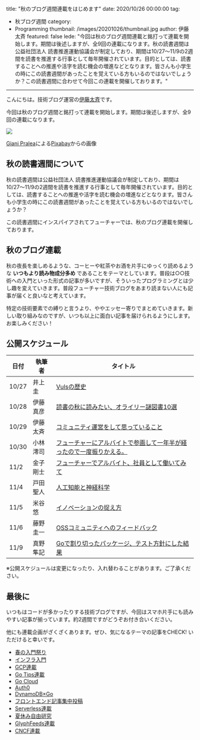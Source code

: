 title: "秋のブログ週間連載をはじめます"
date: 2020/10/26 00:00:00
tag:
  - 秋ブログ週間
category:
  - Programming
thumbnail: /images/20201026/thumbnail.jpg
author: 伊藤太斉
featured: false
lede: "今回は秋のブログ週間連載と銘打って連載を開始します。期間は後述しますが、全9回の連載になります。秋の読書週間は公益社団法人 読書推進運動協議会が制定しており、期間は10/27〜11/9の2週間を読書を推進する行事として毎年開催されています。目的としては、読書することへの推進や活字を読む機会の増進などとなります。皆さんも小学生の時にこの読書週間があったことを覚えている方もいるのではないでしょうか？この読書週間に合わせて今回この連載を開催しております。"
---


こんにちは。技術ブログ運営の[伊藤太斉](https://twitter.com/kaedemalu)です。

今回は秋のブログ週間と銘打って連載を開始します。期間は後述しますが、全9回の連載になります。

<img src="/images/20201026/tree-99852_1280.jpg">

<a href="https://pixabay.com/ja/users/giani-1202/?utm_source=link-attribution&amp;utm_medium=referral&amp;utm_campaign=image&amp;utm_content=99852">Giani Pralea</a>による<a href="https://pixabay.com/ja/?utm_source=link-attribution&amp;utm_medium=referral&amp;utm_campaign=image&amp;utm_content=99852">Pixabay</a>からの画像


## 秋の読書週間について

秋の読書週間は公益社団法人 読書推進運動協議会が制定しており、期間は10/27〜11/9の2週間を読書を推進する行事として毎年開催されています。目的としては、読書することへの推進や活字を読む機会の増進などとなります。皆さんも小学生の時にこの読書週間があったことを覚えている方もいるのではないでしょうか？

この読書週間にインスパイアされてフューチャーでは、秋のブログ連載を開催しております。

## 秋のブログ連載

秋の夜長を楽しめるような、コーヒーや紅茶やお酒を片手にゆっくり読めるような **いつもより読み物成分多め** であることをテーマとしています。普段は○○技術への入門といった形式の記事が多いですが、そういったプログラミングとは少し趣を変えていきます。普段フューチャー技術ブログをあまり読まない人にも記事が届くと良いなと考えています。

特定の技術要素での縛りと言うより、ややエッセー寄りでまとめていきます。新しい取り組みなのですが、いつも以上に面白い記事を届けられるようにします。お楽しみください！

## 公開スケジュール

| 日付 | 執筆者 | タイトル |
| --- | ----- | ------ |
| 10/27 | 井上圭   | [Vulsの歴史](https://future-architect.github.io/articles/20201027/) |
| 10/28 | 伊藤真彦 | [読書の秋に読みたい、オライリー謎図書10選](https://future-architect.github.io/articles/20201028/) |
| 10/29 | 伊藤太斉 | [コミュニティ運営をして思っていること](https://future-architect.github.io/articles/20210114/) |
| 10/30 | 小林澪司 | [フューチャーにアルバイトで参画して一年半が経ったので一度振りかえる。](https://future-architect.github.io/articles/20201030/) |
| 11/2  | 金子剛士 | [フューチャーでアルバイト、社員として働いてみて](https://future-architect.github.io/articles/20201102/) |
| 11/4  | 戸田聖人 | [人工知能と神経科学](https://future-architect.github.io/articles/20201104/) |
| 11/5  | 米谷悠 | [イノベーションの捉え方](https://future-architect.github.io/articles/20201105/) |
| 11/6  | 藤野圭一 | [OSSコミュニティへのフィードバック](https://future-architect.github.io/articles/20201106/) |
| 11/9  | 真野隼記 | [Goで割り切ったパッケージ、テスト方針にした結果](https://future-architect.github.io/articles/20201109/) |

※公開スケジュールは変更になったり、入れ替わることがあります。ご了承ください。

## 最後に

いつもはコードが多かったりする技術ブログですが、今回はスマホ片手にも読みやすい記事が揃っています。約2週間ですがどうぞお付き合いください。

他にも連載企画がざくざくあります。ぜひ、気になるテーマの記事をCHECK! いただけると幸いです。

* [春の入門祭り](https://future-architect.github.io/articles/20200529/)
* [インフラ入門](/tags/%E3%82%A4%E3%83%B3%E3%83%95%E3%83%A9%E5%85%A5%E9%96%80/)
* [GCP連載](/tags/GCP%E9%80%A3%E8%BC%89/)
* [Go Tips連載](/tags/GoTips%E9%80%A3%E8%BC%89/)
* [Go Cloud](/tags/GoCDK/)
* [Auth0](/tags/Auth0/)
* [DynamoDB×Go](/tags/DynamoDB%C3%97Go/)
* [フロントエンド記事集中投稿](/tags/%E3%83%95%E3%83%AD%E3%83%B3%E3%83%88%E3%82%A8%E3%83%B3%E3%83%89%E8%A8%98%E4%BA%8B%E9%9B%86%E4%B8%AD%E6%8A%95%E7%A8%BF/)
* [Serverless連載](/tags/Serverless%E9%80%A3%E8%BC%89/)
* [夏休み自由研究](/tags/夏休み自由研究/)
* [GlyphFeeds連載](/tags/GlyphFeeds/)
* [CNCF連載](/tags/CNCF/)


